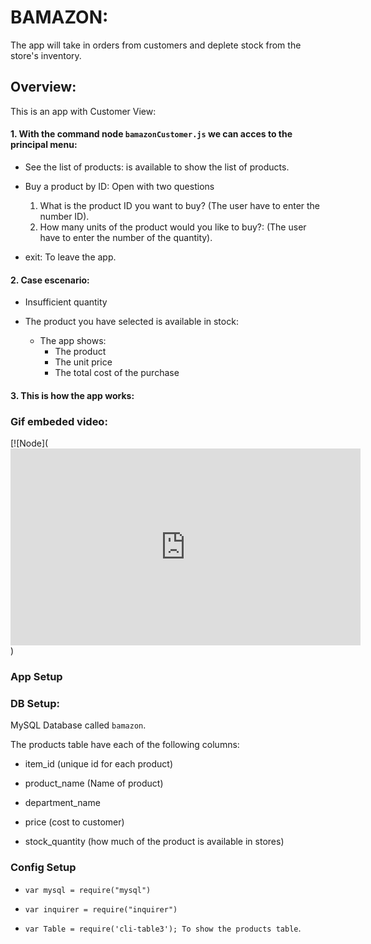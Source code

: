# BAMAZON: 

The app will take in orders from customers and deplete stock from the store's inventory.

## Overview:
This is an app with Customer View: 

#### 1. With the command node `bamazonCustomer.js` we can acces to the principal menu:

 * See the list of products:  is available to show the list of  products.
 
 * Buy a product by ID: Open with two questions
   1. What is the product ID you want to buy? (The user have to enter the number ID). 
   2. How many units of the product would you like to buy?: (The user have to enter the number of the quantity). 
 
 * exit: To leave the app. 

#### 2. Case escenario: 
* Insufficient quantity
* The product you have selected is available in stock: 

  * The app shows:  
    * The product
    * The unit price
    * The total cost of the purchase
 
#### 3. This is how the app works:

### Gif embeded video:

[![Node](<iframe width="560" height="315" src="https://www.youtube.com/embed/V2uW81vTnXM" frameborder="0" allow="accelerometer; autoplay; encrypted-media; gyroscope; picture-in-picture" allowfullscreen></iframe>)




### App Setup

### DB Setup:

 MySQL Database called `bamazon`.
 
 The products table have each of the following columns:

   * item_id (unique id for each product)

   * product_name (Name of product)

   * department_name

   * price (cost to customer)

   * stock_quantity (how much of the product is available in stores)


### Config Setup

* `var mysql = require("mysql")`

* `var inquirer = require("inquirer")`

* `var Table = require('cli-table3'); To show the products table`.
